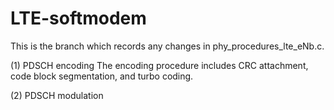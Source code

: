 # LTE-softmodem

This is the branch which records any changes in phy_procedures_lte_eNb.c.

(1) PDSCH encoding
The encoding procedure includes CRC attachment, code block segmentation, and turbo coding.

(2) PDSCH modulation
